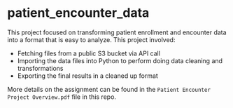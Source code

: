# patient_encounter_data

This project focused on transforming patient enrollment and encounter data into a format that is easy to analyze. This project involved:
* Fetching files from a public S3 bucket via API call
* Importing the data files into Python to perform doing data cleaning and transformations
* Exporting the final results in a cleaned up format

More details on the assignment can be found in the `Patient Encounter Project Overview.pdf` file in this repo.

